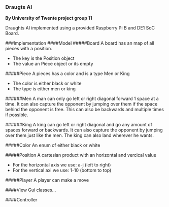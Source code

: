 ### Draugts AI 
**By University of Twente project group 11**

Draughts AI implemented using a provided Raspberry Pi B and DE1 SoC Board.

###Implementation
####Model
#####Board
A board has an map of all pieces with a position.
- The key is the Position object
- The value an Piece object or its empty

#####Piece
A pieces has a color and is a type Men or King
- The color is either black or white 
- The type is either men or king

######Men
A man can only go left or right diagonal forward 1 space at a time. It can also capture the opponent by jumping over them if the space behind the opponent is free. This can also be backwards and multiple times if possible.

######King
A king can go left or right diagonal and go any amount of spaces forward or backwards. It can also capture the opponent by jumping over them just like the men. The king can also land wherever he wants. 

#####Color
An enum of either black or white

#####Position
A cartesian product with an horizontal and vercical value
- For the horizontal axis we use: a-j (left to right)
- For the vertical axi we use: 1-10 (bottom to top)

#####Player
A player can make a move

####View 
Gui classes...


####Controller
